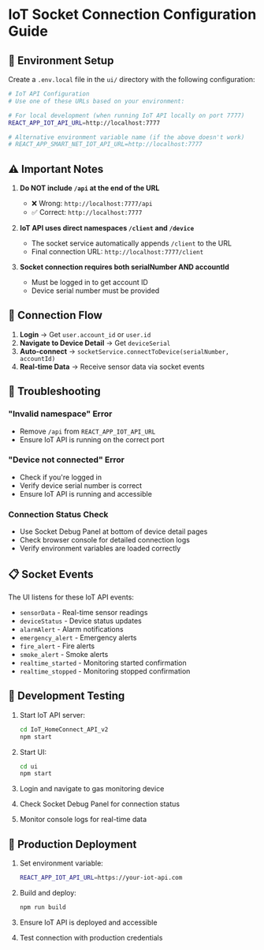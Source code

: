 # IoT Socket Connection Configuration Guide

## 🔧 Environment Setup

Create a `.env.local` file in the `ui/` directory with the following configuration:

```bash
# IoT API Configuration
# Use one of these URLs based on your environment:

# For local development (when running IoT API locally on port 7777)
REACT_APP_IOT_API_URL=http://localhost:7777

# Alternative environment variable name (if the above doesn't work)
# REACT_APP_SMART_NET_IOT_API_URL=http://localhost:7777
```

## ⚠️ Important Notes

1. **Do NOT include `/api` at the end of the URL**
   - ❌ Wrong: `http://localhost:7777/api`
   - ✅ Correct: `http://localhost:7777`

2. **IoT API uses direct namespaces `/client` and `/device`**
   - The socket service automatically appends `/client` to the URL
   - Final connection URL: `http://localhost:7777/client`

3. **Socket connection requires both serialNumber AND accountId**
   - Must be logged in to get account ID
   - Device serial number must be provided

## 🔌 Connection Flow

1. **Login** → Get `user.account_id` or `user.id`
2. **Navigate to Device Detail** → Get `deviceSerial`
3. **Auto-connect** → `socketService.connectToDevice(serialNumber, accountId)`
4. **Real-time Data** → Receive sensor data via socket events

## 🚨 Troubleshooting

### "Invalid namespace" Error
- Remove `/api` from `REACT_APP_IOT_API_URL`
- Ensure IoT API is running on the correct port

### "Device not connected" Error
- Check if you're logged in
- Verify device serial number is correct
- Ensure IoT API is running and accessible

### Connection Status Check
- Use Socket Debug Panel at bottom of device detail pages
- Check browser console for detailed connection logs
- Verify environment variables are loaded correctly

## 📋 Socket Events

The UI listens for these IoT API events:

- `sensorData` - Real-time sensor readings
- `deviceStatus` - Device status updates
- `alarmAlert` - Alarm notifications
- `emergency_alert` - Emergency alerts
- `fire_alert` - Fire alerts
- `smoke_alert` - Smoke alerts
- `realtime_started` - Monitoring started confirmation
- `realtime_stopped` - Monitoring stopped confirmation

## 🔧 Development Testing

1. Start IoT API server:
   ```bash
   cd IoT_HomeConnect_API_v2
   npm start
   ```

2. Start UI:
   ```bash
   cd ui
   npm start
   ```

3. Login and navigate to gas monitoring device
4. Check Socket Debug Panel for connection status
5. Monitor console logs for real-time data

## 📱 Production Deployment

1. Set environment variable:
   ```bash
   REACT_APP_IOT_API_URL=https://your-iot-api.com
   ```

2. Build and deploy:
   ```bash
   npm run build
   ```

3. Ensure IoT API is deployed and accessible
4. Test connection with production credentials 